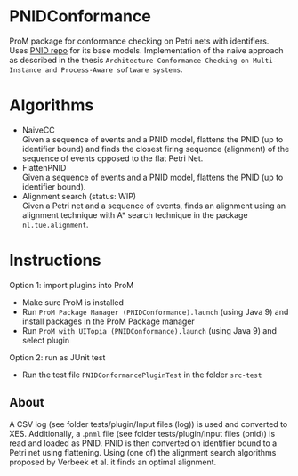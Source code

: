 # PNIDConformance
 ProM package for conformance checking on Petri nets with identifiers. Uses [PNID repo](https://github.com/ArchitectureMining/PNID) for its base models. Implementation of the naive approach as described in the thesis `Architecture Conformance Checking on Multi-Instance and Process-Aware software systems`.

# Algorithms
- NaiveCC \
 Given a sequence of events and a PNID model, flattens the PNID (up to identifier bound) and finds the closest firing sequence (alignment) of the sequence of events opposed to the flat Petri Net.
 - FlattenPNID \
 Given a sequence of events and a PNID model, flattens the PNID (up to identifier bound).
- Alignment search (status: WIP)\
Given a Petri net and a sequence of events, finds an alignment using an alignment technique with A* search technique in the package `nl.tue.alignment`.

# Instructions
Option 1: import plugins into ProM
- Make sure ProM is installed
- Run `ProM Package Manager (PNIDConformance).launch` (using Java 9) and install packages in the ProM Package manager
- Run `ProM with UITopia (PNIDConformance).launch` (using Java 9) and select plugin

Option 2: run as JUnit test
- Run the test file `PNIDConformancePluginTest` in the folder `src-test`

## About
A CSV log (see folder tests/plugin/Input files (log)) is used and converted to XES. Additionally, a .`pnml` file (see folder tests/plugin/Input files (pnid)) is read and loaded as PNID. PNID is then converted on identifier bound to a Petri net using flattening. Using (one of) the alignment search algorithms proposed by Verbeek et al. it finds an optimal alignment.